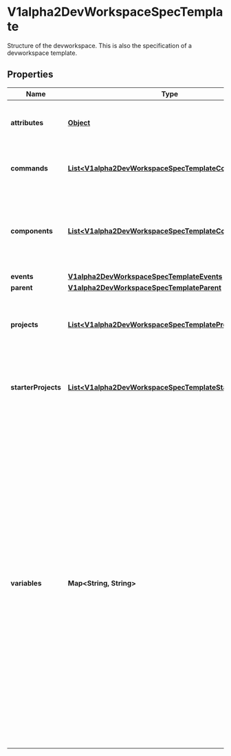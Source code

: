 

# V1alpha2DevWorkspaceSpecTemplate

Structure of the devworkspace. This is also the specification of a devworkspace template.
## Properties

Name | Type | Description | Notes
------------ | ------------- | ------------- | -------------
**attributes** | [**Object**](.md) | Map of implementation-dependant free-form YAML attributes. |  [optional]
**commands** | [**List&lt;V1alpha2DevWorkspaceSpecTemplateCommands&gt;**](V1alpha2DevWorkspaceSpecTemplateCommands.md) | Predefined, ready-to-use, devworkspace-related commands |  [optional]
**components** | [**List&lt;V1alpha2DevWorkspaceSpecTemplateComponents&gt;**](V1alpha2DevWorkspaceSpecTemplateComponents.md) | List of the devworkspace components, such as editor and plugins, user-provided containers, or other types of components |  [optional]
**events** | [**V1alpha2DevWorkspaceSpecTemplateEvents**](V1alpha2DevWorkspaceSpecTemplateEvents.md) |  |  [optional]
**parent** | [**V1alpha2DevWorkspaceSpecTemplateParent**](V1alpha2DevWorkspaceSpecTemplateParent.md) |  |  [optional]
**projects** | [**List&lt;V1alpha2DevWorkspaceSpecTemplateProjects&gt;**](V1alpha2DevWorkspaceSpecTemplateProjects.md) | Projects worked on in the devworkspace, containing names and sources locations |  [optional]
**starterProjects** | [**List&lt;V1alpha2DevWorkspaceSpecTemplateStarterProjects&gt;**](V1alpha2DevWorkspaceSpecTemplateStarterProjects.md) | StarterProjects is a project that can be used as a starting point when bootstrapping new projects |  [optional]
**variables** | **Map&lt;String, String&gt;** | Map of key-value variables used for string replacement in the devfile. Values can be referenced via {{variable-key}} to replace the corresponding value in string fields in the devfile. Replacement cannot be used for   - schemaVersion, metadata, parent source   - element identifiers, e.g. command id, component name, endpoint name, project name   - references to identifiers, e.g. in events, a command&#39;s component, container&#39;s volume mount name   - string enums, e.g. command group kind, endpoint exposure |  [optional]



